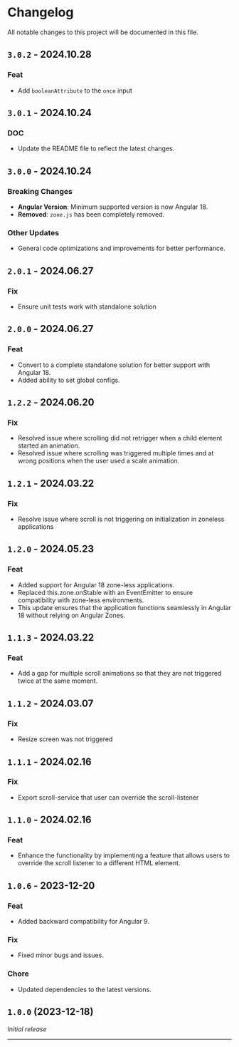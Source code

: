 # Changelog

All notable changes to this project will be documented in this file.

## `3.0.2` - 2024.10.28

### Feat

- Add `booleanAttribute` to the `once` input 

## `3.0.1` - 2024.10.24

### DOC

- Update the README file to reflect the latest changes.

## `3.0.0` - 2024.10.24

### Breaking Changes

- **Angular Version**: Minimum supported version is now Angular 18.
- **Removed**: `zone.js` has been completely removed.

### Other Updates

- General code optimizations and improvements for better performance.

## `2.0.1` - 2024.06.27

### Fix

- Ensure unit tests work with standalone solution

## `2.0.0` - 2024.06.27

### Feat

- Convert to a complete standalone solution for better support with Angular 18.
- Added ability to set global configs.

## `1.2.2` - 2024.06.20

### Fix

- Resolved issue where scrolling did not retrigger when a child element started an animation.
- Resolved issue where scrolling was triggered multiple times and at wrong positions when the user used a scale animation.

## `1.2.1` - 2024.03.22

### Fix

- Resolve issue where scroll is not triggering on initialization in zoneless applications

## `1.2.0` - 2024.05.23

### Feat

- Added support for Angular 18 zone-less applications.
- Replaced this.zone.onStable with an EventEmitter to ensure compatibility with zone-less environments.
- This update ensures that the application functions seamlessly in Angular 18 without relying on Angular Zones.

## `1.1.3` - 2024.03.22

### Feat

- Add a gap for multiple scroll animations so that they are not triggered twice at the same moment.

## `1.1.2` - 2024.03.07

### Fix

- Resize screen was not triggered

## `1.1.1` - 2024.02.16

### Fix

- Export scroll-service that user can override the scroll-listener

## `1.1.0` - 2024.02.16

### Feat

- Enhance the functionality by implementing a feature that allows users to override the scroll listener to a different HTML element.

## `1.0.6` - 2023-12-20

### Feat

- Added backward compatibility for Angular 9.

### Fix

- Fixed minor bugs and issues.

### Chore

- Updated dependencies to the latest versions.

## `1.0.0` (2023-12-18)

_Initial release_

---
